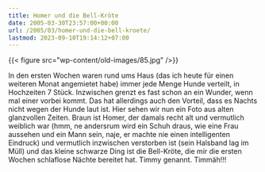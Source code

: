 ```yaml
---
title: Homer und die Bell-Kröte
date: 2005-03-30T23:57:00+00:00
url: /2005/03/homer-und-die-bell-kroete/
lastmod: 2023-09-10T19:14:12+07:00
---
```

{{< figure src="wp-content/old-images/85.jpg" />}}

In den ersten Wochen waren rund ums Haus (das ich heute für einen weiteren Monat angemietet habe) immer jede Menge Hunde verteilt, in Hochzeiten 7 Stück. Inzwischen grenzt es fast schon an ein Wunder, wenn mal einer vorbei kommt. Das hat allerdings auch den Vorteil, dass es Nachts nicht wegen der Hunde laut ist. Hier sehen wir nun ein Foto aus alten glanzvollen Zeiten. Braun ist Homer, der damals recht alt und vermutlich weiblich war (hmm, ne andersrum wird ein Schuh draus, wie eine Frau aussehen und ein Mann sein, naje, er machte nie einen intelligenten Eindruck) und vermutlich inzwischen verstorben ist (sein Halsband lag im Müll) und das kleine schwarze Ding ist die Bell-Kröte, die mir die ersten Wochen schlaflose Nächte bereitet hat. Timmy genannt. Timmäh!!!
